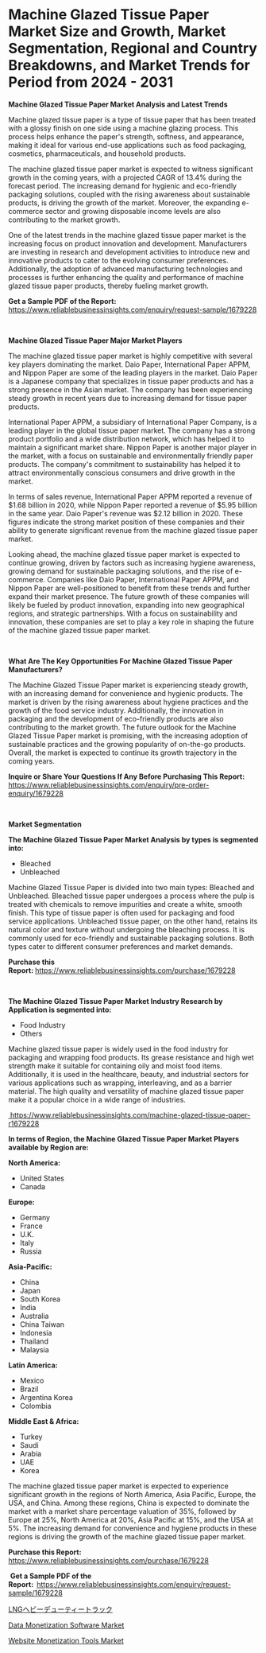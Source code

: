 <p><h1>Machine Glazed Tissue Paper Market Size and Growth, Market Segmentation, Regional and Country Breakdowns, and Market Trends for Period from 2024 -  2031</h1></p><p><strong>Machine Glazed Tissue Paper Market Analysis and Latest Trends</strong></p>
<p><p>Machine glazed tissue paper is a type of tissue paper that has been treated with a glossy finish on one side using a machine glazing process. This process helps enhance the paper's strength, softness, and appearance, making it ideal for various end-use applications such as food packaging, cosmetics, pharmaceuticals, and household products.</p><p>The machine glazed tissue paper market is expected to witness significant growth in the coming years, with a projected CAGR of 13.4% during the forecast period. The increasing demand for hygienic and eco-friendly packaging solutions, coupled with the rising awareness about sustainable products, is driving the growth of the market. Moreover, the expanding e-commerce sector and growing disposable income levels are also contributing to the market growth.</p><p>One of the latest trends in the machine glazed tissue paper market is the increasing focus on product innovation and development. Manufacturers are investing in research and development activities to introduce new and innovative products to cater to the evolving consumer preferences. Additionally, the adoption of advanced manufacturing technologies and processes is further enhancing the quality and performance of machine glazed tissue paper products, thereby fueling market growth.</p></p>
<p><strong>Get a Sample PDF of the Report:&nbsp;</strong> <a href="https://www.reliablebusinessinsights.com/enquiry/request-sample/1679228">https://www.reliablebusinessinsights.com/enquiry/request-sample/1679228</a></p>
<p>&nbsp;</p>
<p><strong>Machine Glazed Tissue Paper Major Market Players</strong></p>
<p><p>The machine glazed tissue paper market is highly competitive with several key players dominating the market. Daio Paper, International Paper APPM, and Nippon Paper are some of the leading players in the market. Daio Paper is a Japanese company that specializes in tissue paper products and has a strong presence in the Asian market. The company has been experiencing steady growth in recent years due to increasing demand for tissue paper products.</p><p>International Paper APPM, a subsidiary of International Paper Company, is a leading player in the global tissue paper market. The company has a strong product portfolio and a wide distribution network, which has helped it to maintain a significant market share. Nippon Paper is another major player in the market, with a focus on sustainable and environmentally friendly paper products. The company's commitment to sustainability has helped it to attract environmentally conscious consumers and drive growth in the market.</p><p>In terms of sales revenue, International Paper APPM reported a revenue of $1.68 billion in 2020, while Nippon Paper reported a revenue of $5.95 billion in the same year. Daio Paper's revenue was $2.12 billion in 2020. These figures indicate the strong market position of these companies and their ability to generate significant revenue from the machine glazed tissue paper market.</p><p>Looking ahead, the machine glazed tissue paper market is expected to continue growing, driven by factors such as increasing hygiene awareness, growing demand for sustainable packaging solutions, and the rise of e-commerce. Companies like Daio Paper, International Paper APPM, and Nippon Paper are well-positioned to benefit from these trends and further expand their market presence. The future growth of these companies will likely be fueled by product innovation, expanding into new geographical regions, and strategic partnerships. With a focus on sustainability and innovation, these companies are set to play a key role in shaping the future of the machine glazed tissue paper market.</p></p>
<p>&nbsp;</p>
<p><strong>What Are The Key Opportunities For Machine Glazed Tissue Paper Manufacturers?</strong></p>
<p><p>The Machine Glazed Tissue Paper market is experiencing steady growth, with an increasing demand for convenience and hygienic products. The market is driven by the rising awareness about hygiene practices and the growth of the food service industry. Additionally, the innovation in packaging and the development of eco-friendly products are also contributing to the market growth. The future outlook for the Machine Glazed Tissue Paper market is promising, with the increasing adoption of sustainable practices and the growing popularity of on-the-go products. Overall, the market is expected to continue its growth trajectory in the coming years.</p></p>
<p><strong>Inquire or Share Your Questions If Any Before Purchasing This Report:</strong> <a href="https://www.reliablebusinessinsights.com/enquiry/pre-order-enquiry/1679228">https://www.reliablebusinessinsights.com/enquiry/pre-order-enquiry/1679228</a></p>
<p>&nbsp;</p>
<p><strong>Market Segmentation</strong></p>
<p><strong>The Machine Glazed Tissue Paper Market Analysis by types is segmented into:</strong></p>
<p><ul><li>Bleached</li><li>Unbleached</li></ul></p>
<p><p>Machine Glazed Tissue Paper is divided into two main types: Bleached and Unbleached. Bleached tissue paper undergoes a process where the pulp is treated with chemicals to remove impurities and create a white, smooth finish. This type of tissue paper is often used for packaging and food service applications. Unbleached tissue paper, on the other hand, retains its natural color and texture without undergoing the bleaching process. It is commonly used for eco-friendly and sustainable packaging solutions. Both types cater to different consumer preferences and market demands.</p></p>
<p><strong>Purchase this Report:&nbsp;</strong><a href="https://www.reliablebusinessinsights.com/purchase/1679228">https://www.reliablebusinessinsights.com/purchase/1679228</a></p>
<p>&nbsp;</p>
<p><strong>The Machine Glazed Tissue Paper Market Industry Research by Application is segmented into:</strong></p>
<p><ul><li>Food Industry</li><li>Others</li></ul></p>
<p><p>Machine glazed tissue paper is widely used in the food industry for packaging and wrapping food products. Its grease resistance and high wet strength make it suitable for containing oily and moist food items. Additionally, it is used in the healthcare, beauty, and industrial sectors for various applications such as wrapping, interleaving, and as a barrier material. The high quality and versatility of machine glazed tissue paper make it a popular choice in a wide range of industries.</p></p>
<p><a href="https://www.reliablebusinessinsights.com/machine-glazed-tissue-paper-r1679228">&nbsp;https://www.reliablebusinessinsights.com/machine-glazed-tissue-paper-r1679228</a></p>
<p><strong>In terms of Region, the Machine Glazed Tissue Paper Market Players available by Region are:</strong></p>
<p>
    <p> <strong> North America: </strong>
        <ul>
            <li>United States</li>
            <li>Canada</li>
        </ul>
        </p> 
    <p> <strong> Europe: </strong>
        <ul>
            <li>Germany</li>
            <li>France</li>
            <li>U.K.</li>
            <li>Italy</li>
            <li>Russia</li>
        </ul>
        </p> 
    <p> <strong> Asia-Pacific: </strong>
        <ul>
            <li>China</li>
            <li>Japan</li>
            <li>South Korea</li>
            <li>India</li>
            <li>Australia</li>
            <li>China Taiwan</li>
            <li>Indonesia</li>
            <li>Thailand</li>
            <li>Malaysia</li>
        </ul>
        </p> 
    <p> <strong> Latin America: </strong>
        <ul>
            <li>Mexico</li>
            <li>Brazil</li>
            <li>Argentina Korea</li>
            <li>Colombia</li>
        </ul>
        </p> 
    <p> <strong> Middle East & Africa: </strong>
        <ul>
            <li>Turkey</li>
            <li>Saudi</li>
            <li>Arabia</li>
            <li>UAE</li>
            <li>Korea</li>
        </ul>
    </p>
    </p>
<p><p>The machine glazed tissue paper market is expected to experience significant growth in the regions of North America, Asia Pacific, Europe, the USA, and China. Among these regions, China is expected to dominate the market with a market share percentage valuation of 35%, followed by Europe at 25%, North America at 20%, Asia Pacific at 15%, and the USA at 5%. The increasing demand for convenience and hygiene products in these regions is driving the growth of the machine glazed tissue paper market.</p></p>
<p><strong>Purchase this Report: </strong><a href="https://www.reliablebusinessinsights.com/purchase/1679228">https://www.reliablebusinessinsights.com/purchase/1679228</a></p>
<p>&nbsp;<strong>Get a Sample PDF of the Report:&nbsp;&nbsp;</strong><a href="https://www.reliablebusinessinsights.com/enquiry/request-sample/1679228">https://www.reliablebusinessinsights.com/enquiry/request-sample/1679228</a></p>
<p><strong></strong></p>
<p><p><a href="https://github.com/ddwcuskozol07187/Market-Research-Report-List-3/blob/main/442408790540.md">LNGヘビーデューティートラック</a></p><p><a href="https://github.com/AlysaLedner2023/Market-Research-Report-List-2/blob/main/data-monetization-software-market.md">Data Monetization Software Market</a></p><p><a href="https://github.com/JermaineCrona2023/Market-Research-Report-List-1/blob/main/website-monetization-tools-market.md">Website Monetization Tools Market</a></p></p>